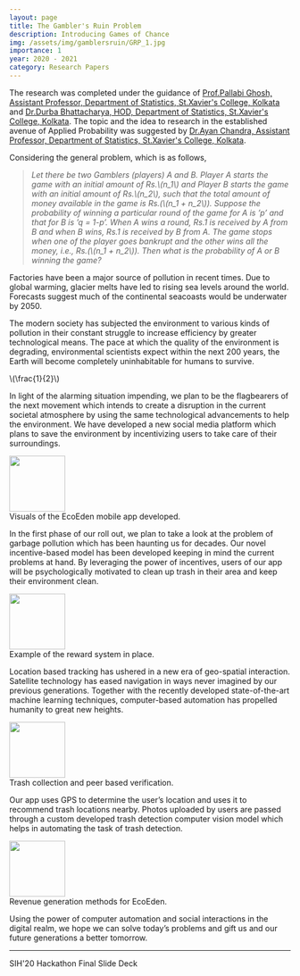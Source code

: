```yaml
---
layout: page
title: The Gambler's Ruin Problem
description: Introducing Games of Chance
img: /assets/img/gamblersruin/GRP_1.jpg
importance: 1
year: 2020 - 2021
category: Research Papers
---
```


The research was completed under the guidance of [Prof.Pallabi Ghosh, Assistant Professor, Department of Statistics, St.Xavier's College, Kolkata]() and [Dr.Durba Bhattacharya, HOD, Department of Statistics, St.Xavier's College, Kolkata](). The topic and the idea to research in the established avenue of Applied Probability was suggested by [Dr.Ayan Chandra, Assistant Professor, Department of Statistics, St.Xavier's College, Kolkata]().

Considering the general problem, which is as follows,

> *Let there be two Gamblers (players) A and B. Player A starts the game with an initial amount of Rs.\\(n_1\\) and Player B starts the game with an initial amount of Rs.\\(n_2\\), such that the total amount of money available in the game is Rs.(\\(n_1 + n_2\\)). Suppose the probability of winning a particular round of the game for A is ’p’ and that for B is ’q = 1-p’. When A wins a round, Rs.1 is received by A from B and when B wins, Rs.1 is received by B from A. The game stops when one of the player goes bankrupt and
the other wins all the money, i.e., Rs.(\\(n_1 + n_2\\)). Then what is the probability of A or B winning the game?*

<div class="row justify-content-sm-center">
    <div class="col-sm-8 mt-3">
        <img class="img-fluid rounded z-depth-1" src="https://www.zameen.com/news/wp-content/uploads/2018/08/factory-pollution.jpg" alt="" title=""/>
    </div>
    <div class="col-sm-4 mt-3">
        <img class="img-fluid rounded z-depth-1" src="https://i.pinimg.com/236x/7c/92/82/7c92820e3e3e50838671b8d8c6a059c9--ice-ice-baby-iceberg.jpg" alt="" title=""/>
    </div>
</div>
<div class="caption">
    Factories have been a major source of pollution in recent times. Due to global warming, glacier melts have led to rising sea levels around the world. Forecasts suggest much of the continental seacoasts would be underwater by 2050.
</div>

The modern society has subjected the environment to various kinds of pollution in their constant struggle to increase efficiency by greater technological means. The pace at which the quality of the environment is degrading, environmental scientists expect within the next 200 years, the Earth will become completely uninhabitable for humans to survive.

\\(\frac{1}{2}\\)

In light of the alarming situation impending, we plan to be the flagbearers of the next movement which intends to create a disruption in the current societal atmosphere by using the same technological advancements to help the environment. We have developed a new social media platform which plans to save the environment by incentivizing users to take care of their surroundings.

<div class="row justify-content-sm-center">
    <div class="col-sm-8 mt-3 mt-md-0">
        <img class="img-fluid rounded z-depth-1" src="{{ '/assets/img/ecoeden/ecoeden-1.png' | relative_url }}" height="100" alt="" title=""/>
    </div>
</div>
<div class="caption">
    Visuals of the EcoEden mobile app developed.
</div>


In the first phase of our roll out, we plan to take a look at the problem of garbage pollution which has been haunting us for decades. Our novel incentive-based model has been developed keeping in mind the current problems at hand. By leveraging the power of incentives, users of our app will be psychologically motivated to clean up trash in their area and keep their environment clean.

<div class="row justify-content-sm-center">
    <div class="col-sm-10 mt-3 mt-md-0">
        <img class="img-fluid rounded z-depth-1" src="{{ '/assets/img/ecoeden/ecoeden-2.png' | relative_url }}" height="100" alt="" title=""/>
    </div>
</div>
<div class="caption">
    Example of the reward system in place.
</div>

Location based tracking has ushered in a new era of geo-spatial interaction. Satellite technology has eased navigation in ways never imagined by our previous generations. Together with the recently developed state-of-the-art machine learning techniques, computer-based automation has propelled humanity to great new heights.

<div class="row justify-content-sm-center">
    <div class="col-sm-10 mt-3 mt-md-0">
        <img class="img-fluid rounded z-depth-1" src="{{ '/assets/img/ecoeden/ecoeden-3.png' | relative_url }}" height="100" alt="" title=""/>
    </div>
</div>
<div class="caption">
    Trash collection and peer based verification.
</div>

Our app uses GPS to determine the user’s location and uses it to recommend trash locations nearby. Photos uploaded by users are passed through a custom developed trash detection computer vision model which helps in automating the task of trash detection.

<div class="row justify-content-sm-center">
    <div class="col-sm-10 mt-3 mt-md-0">
        <img class="img-fluid rounded z-depth-1" src="{{ '/assets/img/ecoeden/ecoeden-4.jpg' | relative_url }}" height="100" alt="" title=""/>
    </div>
</div>
<div class="caption">
    Revenue generation methods for EcoEden.
</div>

Using the power of computer automation and social interactions in the digital realm, we hope we can solve today’s problems and gift us and our future generations a better tomorrow.

<hr>

<div id="splide-loader" class="row justify-content-sm-center">
    <div class="col-sm-2 mt-3 mt-md-0">
        <img class="img-fluid rounded z-depth-0" src="{{ '/assets/img/spinner.gif' | relative_url }}" alt="" title=""/>
    </div>
</div>

<div class="splide" id="splide-master" hidden="true">
	<div class="splide__track">
		<ul id="ecoeden-slides" class="splide__list">			
		</ul>
	</div>
</div>
<div class="caption">
    SIH'20 Hackathon Final Slide Deck
</div>

<script>

    var index = 0
    var slideCount = 21
    var tempImg = new Image()

    const event = new Event('splidesLoaded');

    tempImg.onload = function(){
        appendImage();
    }
    var tryLoadImage = function( index ){
        tempImg.src = '/assets/img/ecoeden/slides/ecoeden-' + index + '.jpg'
    }

    var appendImage = function(){

        var newImage = document.createElement('img')
        newImage.setAttribute('class', 'image-item')
        newImage.setAttribute('height', '400')
        newImage.src = tempImg.src

        var liItem = document.createElement('li')
        liItem.setAttribute('class', 'splide__slide')
        liItem.appendChild(newImage)

        document.getElementById('ecoeden-slides').appendChild(liItem)
        index = index + 1

        if (index < slideCount) {
            tryLoadImage ( index )
        }
        else {
            document.dispatchEvent(event);
        }
    }

    tryLoadImage( index );

</script>
